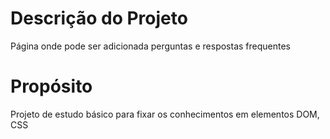 # Descrição do Projeto
Página onde pode ser adicionada perguntas e respostas frequentes
# Propósito
Projeto de estudo básico para fixar os conhecimentos em elementos DOM, CSS
